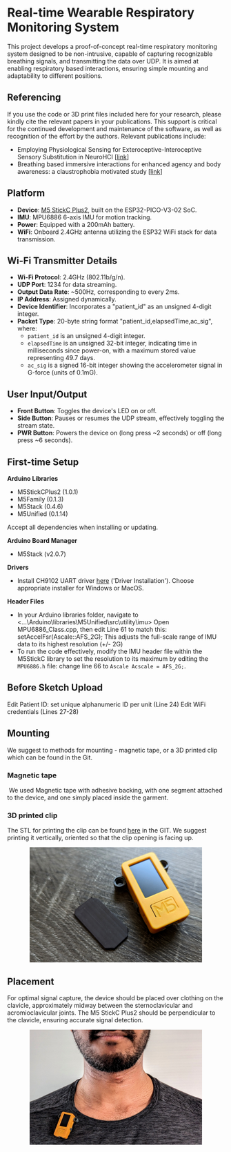 # Real-time Wearable Respiratory Monitoring System

This project develops a proof-of-concept real-time respiratory monitoring system designed to be non-intrusive, capable of capturing recognizable breathing signals, and transmitting the data over UDP. It is aimed at enabling respiratory based interactions, ensuring simple mounting and adaptability to different positions.

## Referencing

If you use the code or 3D print files included here for your research, please kindly cite the relevant papers in your publications. This support is critical for the continued development and maintenance of the software, as well as recognition of the effort by the authors. Relevant publications include:
* Employing Physiological Sensing for Exteroceptive-Interoceptive Sensory Substitution in NeuroHCI \[[link](https://dl.acm.org/doi/full/10.1145/3544549.3585897)] 
* Breathing based immersive interactions for enhanced agency and body awareness: a claustrophobia motivated study \[[link](https://dl.acm.org/doi/full/10.1145/3544549.3585897)] 
## Platform

- **Device**: [M5 StickC Plus2](https://docs.m5stack.com/en/core/M5StickC%20PLUS2), built on the ESP32-PICO-V3-02 SoC.
- **IMU**: MPU6886 6-axis IMU for motion tracking.
- **Power**: Equipped with a 200mAh battery.
- **WiFi**: Onboard 2.4GHz antenna utilizing the ESP32 WiFi stack for data transmission.


## Wi-Fi Transmitter Details

- **Wi-Fi Protocol**: 2.4GHz (802.11b/g/n).
- **UDP Port**: 1234 for data streaming.
- **Output Data Rate**: ~500Hz, corresponding to every 2ms.
- **IP Address**: Assigned dynamically.
- **Device Identifier**: Incorporates a "patient_id" as an unsigned 4-digit integer.
- **Packet Type**: 20-byte string format "patient_id,elapsedTime,ac_sig", where:
  - `patient_id` is an unsigned 4-digit integer.
  - `elapsedTime` is an unsigned 32-bit integer, indicating time in milliseconds since power-on, with a maximum stored value representing 49.7 days.
  - `ac_sig` is a signed 16-bit integer showing the accelerometer signal in G-force (units of 0.1mG).

## User Input/Output

- **Front Button**: Toggles the device's LED on or off.
- **Side Button**: Pauses or resumes the UDP stream, effectively toggling the stream state.
- **PWR Button**: Powers the device on (long press ~2 seconds) or off (long press ~6 seconds).

## First-time Setup

**Arduino Libraries**
- M5StickCPlus2 (1.0.1)
- M5Family (0.1.3)
- M5Stack (0.4.6)
- M5Unified (0.1.14)

Accept all dependencies when installing or updating.

**Arduino Board Manager**
- M5Stack (v2.0.7)

**Drivers**
- Install CH9102 UART driver [here](https://docs.m5stack.com/en/core/M5StickC%20PLUS2) ('Driver Installation').
Choose appropriate installer for Windows or MacOS.

**Header Files**
- In your Arduino libraries folder, navigate to <...\Arduino\libraries\M5Unified\src\utility\imu>
Open MPU6886_Class.cpp, then edit Line 61 to match this: setAccelFsr(Ascale::AFS_2G);
This adjusts the full-scale range of IMU data to its highest resolution (+/- 2G)
- To run the code effectively, modify the IMU header file within the M5StickC library to set the resolution to its maximum by editing the `MPU6886.h` file: change line 66 to `Ascale Acscale = AFS_2G;`.

## Before Sketch Upload

Edit Patient ID: set unique alphanumeric ID per unit (Line 24)
Edit WiFi credentials (Lines 27-28)

## Mounting

We suggest to methods for mounting - magnetic tape, or a 3D printed clip which can be found in the Git.
### Magnetic tape
 We used Magnetic tape with adhesive backing, with one segment attached to the device, and one simply placed inside the garment. 
 
### 3D printed clip
The STL for printing the clip can be found [here](https://github.com/Nmbr6/breathing-clip/blob/main/Sensor%20Clip.STL) in the GIT. We suggest printing it vertically, oriented so that the clip opening is facing up.

<p align="center">
   <img src="https://raw.githubusercontent.com/Nmbr6/breathing-clip/main/Figures/sensor%202.jpg?token=GHSAT0AAAAAACODQH7HHRZ7BNCIGNU4TO7WZRHVDFQ" width="400"/> 
</p>

## Placement

For optimal signal capture, the device should be placed over clothing on the clavicle, approximately midway between the sternoclavicular and acromioclavicular joints. The M5 StickC Plus2 should be perpendicular to the clavicle, ensuring accurate signal detection.

<p align="center">
  <img src="https://raw.githubusercontent.com/Nmbr6/breathing-clip/main/Figures/sensor%201.jpg?token=GHSAT0AAAAAACODQH7HNZP7RFBZG6IX2DH2ZRHVCOA" width="400"/>
</p>
